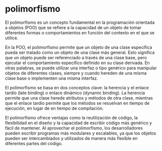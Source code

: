 # polimorfismo

El polimorfismo es un concepto fundamental en la programación orientada a objetos (POO) que se refiere a la capacidad de un objeto de tomar diferentes formas o comportamientos en función del contexto en el que se utilice.

En la POO, el polimorfismo permite que un objeto de una clase específica pueda ser tratado como un objeto de una clase más general. Esto significa que un objeto puede ser referenciado a través de una clase base, pero ejecutar el comportamiento específico definido en su clase derivada. En otras palabras, se puede utilizar una interfaz o tipo genérico para manipular objetos de diferentes clases, siempre y cuando hereden de una misma clase base o implementen una misma interfaz.

El polimorfismo se basa en dos conceptos clave: la herencia y el enlace tardío (late binding) o enlace dinámico (dynamic binding). La herencia permite que una clase herede atributos y métodos de otra clase, mientras que el enlace tardío permite que los métodos se resuelvan en tiempo de ejecución, en lugar de en tiempo de compilación.

El polimorfismo ofrece ventajas como la reutilización de código, la flexibilidad en el diseño y la capacidad de escribir código más genérico y fácil de mantener. Al aprovechar el polimorfismo, los desarrolladores pueden escribir programas más modulares y escalables, ya que los objetos pueden ser intercambiados y utilizados de manera más flexible en diferentes partes del código.
